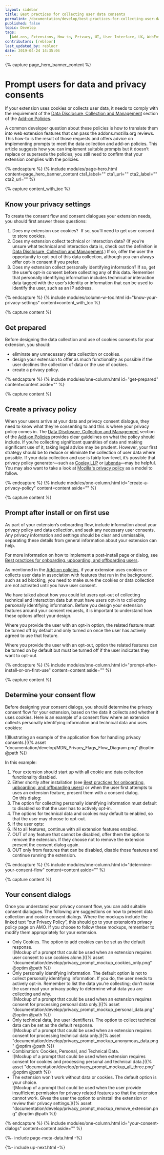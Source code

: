 ```yaml
---
layout: sidebar
title: Best practices for collecting user data consents
permalink: /documentation/develop/best-practices-for-collecting-user-data-consents/
published: false
topic: Develop
tags:
  [Add-ons, Extensions, How to, Privacy, UI, User Interface, UX, WebExtensions]
contributors: [rebloor]
last_updated_by: rebloor
date: 2019-04-24 14:35:04
---
```


<!-- Page Hero Banner -->

{% capture page_hero_banner_content %}

# Prompt users for data and privacy consents

If your extension uses cookies or collects user data, it needs to comply with the requirement of the [Data Disclosure, Collection and Management](/documentation/publish/add-on-policies/#data-disclosure-collection-and-management) section of the [Add-on Policies](/documentation/publish/add-on-policies/).

A common developer question about these policies is how to translate them into web extension features that can pass the addons.mozilla.org reviews. This how-to is the result of those requests and offers advice on implementing prompts to meet the data collection and add-on policies. This article suggests how you can implement suitable prompts but it doesn’t replace or supersede the policies; you still need to confirm that your extension complies with the policies.

{% endcapture %}
{% include modules/page-hero.html
	content=page_hero_banner_content
	cta1_label=""
	cta1_url=""
	cta2_label=""
	cta2_url=""
%}

<!-- END: Page Hero Banner -->

<!-- Content with Table of Contents Module -->

{% capture content_with_toc %}

## Know your privacy settings

To create the consent flow and consent dialogues your extension needs, you should first answer these questions:

1. Does my extension use cookies?  If so, you’ll need to get user consent to store cookies.
2. Does my extension collect technical or interaction data? (If you’re unsure what technical and interaction data is, check out the definition in [Data Disclosure, Collection and Management](/documentation/publish/add-on-policies/#data-disclosure-collection-and-management).) If so, offer the user the opportunity to opt-out of this data collection, although you can always offer opt-in consent if you prefer.
3. Does my extension collect personally identifying information? If so, get the user’s opt-in consent before collecting any of this data. Remember that personally identifying information includes technical or interaction data tagged with the user’s identity or information that can be used to identify the user, such as an IP address.

{% endcapture %}
{% include modules/column-w-toc.html
  id="know-your-privacy-settings"
  content=content_with_toc
%}

<!-- END: Content with Table of Contents -->

<!-- Single Column Body Module -->

{% capture content %}

## Get prepared

Before designing the data collection and use of cookies consents for your extension, you should:

- eliminate any unnecessary data collection or cookies.
- design your extension to offer as much functionality as possible if the user declines the collection of data or the use of cookies.
- create a privacy policy.

{% endcapture %}
{% include modules/one-column.html
  id="get-prepared"
  content=content
  aside=""
%}

<!-- END: Single Column Body Module -->

<!-- Single Column Body Module -->

{% capture content %}

## Create a privacy policy

When your users arrive at your data and privacy consent dialogue, they need to know what they're consenting to and this is where your privacy policy comes in. The [Data Disclosure, Collection and Management](/documentation/publish/add-on-policies/#data-disclosure-collection-and-management) section of the [Add-on Policies](/documentation/publish/add-on-policies/) provides clear guidelines on what the policy should include. If you’re collecting significant quantities of data and making significant use of it, taking legal advice may be prudent. However, your first strategy should be to reduce or eliminate the collection of user data where possible. If your data collection and use is fairly low-level, it’s possible that privacy policy generator—such as [Cooley LLP](https://www.cooleygo.com/documents/privacy-policy/) or [iubenda](http://www.iubenda.com)—may be helpful. You may also want to take a look at [Mozilla's privacy policy](https://www.mozilla.org/en-US/privacy/) as a model to follow.

{% endcapture %}
{% include modules/one-column.html
  id="create-a-privacy-policy"
  content=content
  aside=""
%}

<!-- END: Single Column Body Module -->

<!-- Single Column Body Module -->

{% capture content %}

## Prompt after install or on first use

As part of your extension’s onboarding flow, include information about your privacy policy and data collection, and seek any necessary user consents. Any privacy information and settings should be clear and unmissable, separating these details from general information about your extension can help.

For more information on how to implement a post-install page or dialog, see [Best practices for onboarding, upboarding, and offboarding users](/documentation/develop/onboard-upboard-offboard-users/).

As mentioned in the [Add-on policies](/documentation/publish/add-on-policies/), if your extension uses cookies or collects user data in association with features that run in the background, such as ad blocking, you need to make sure the cookies or data collection are not activated until you have user consent.

We have talked about how you could let users opt-out of collecting technical and interaction data but must have users opt-in to collecting personally identifying information. Before you design your extension features around your consent requests, it is important to understand how these options affect your design.

Where you provide the user with an opt-in option, the related feature must be turned off by default and only turned on once the user has actively agreed to use that feature.

Where you provide the user with an opt-out, option the related features can be turned on by default but must be turned off if the user indicates they want to opt-out.

{% endcapture %}
{% include modules/one-column.html
  id="prompt-after-install-or-on-first-use"
  content=content
  aside=""
%}

<!-- END: Single Column Body Module -->

<!-- Single Column Body Module -->

{% capture content %}

## Determine your consent flow

Before designing your consent dialogs, you should determine the privacy consent flow for your extension, based on the data it collects and whether it uses cookies. Here is an example of a consent flow where an extension collects personally identifying information and technical data and uses cookies:

![Illustrating an example of the application flow for handling privacy consents.]({% asset "documentation/develop/MDN_Privacy_Flags_Flow_Diagram.png" @optim @path %})

In this example:

1. Your extension should start up with all cookie and data collection functionality disabled.
2. Either shortly after installation (see [Best practices for onboarding, upboarding, and offboarding users](/documentation/develop/onboard-upboard-offboard-users/)) or when the user first attempts to uses an extension feature, present them with a consent dialog.  
   On this dialog:
3. The option for collecting personally identifying information must default to disabled so that the user has to actively opt-in.
4. The options for technical data and cookies may default to enabled, so that the user may choose to opt-out.
5. If the user opts:
6. IN to all features, continue with all extension features enabled.
7. OUT of any feature that cannot be disabled, offer them the option to remove the extension. If they choose not to remove the extension present the consent dialog again.
8. OUT only from features that can be disabled, disable those features and continue running the extension.

{% endcapture %}
{% include modules/one-column.html
  id="determine-your-consent-flow"
  content=content
  aside=""
%}

<!-- END: Single Column Body Module -->

<!-- Single Column Body Module -->

{% capture content %}

## Your consent dialogs

Once you understand your privacy consent flow, you can add suitable consent dialogues. The following are suggestions on how to present data collection and cookie consent dialogs. Where the mockups include the linked text “our Privacy Policy”, this should go to your extension’s privacy policy page on AMO. If you choose to follow these mockups, remember to modify them appropriately for your extension.

- Only Cookies. The option to add cookies can be set as the default response.  
  ![Mockup of a prompt that could be used when an extension requires user consent to use cookies alone.]({% asset "documentation/develop/privacy_prompt_mockup_cookies_only.png" @optim @path %})
- Only personally identifying information. The default option is not to collect personally identifying information. If you do, the user needs to actively opt-in. Remember to list the data you’re collecting; don’t make the user read your privacy policy to determine what data you are collecting and why.  
  ![Mockup of a prompt that could be used when an extension requires consent for processing personal data only.]({% asset "documentation/develop/privacy_prompt_mockup_personal_data.png" @optim @path %})
- Only technical data, (no user identifiers). The option to collect technical data can be set as the default response.  
  ![Mockup of a prompt that could be used when an extension requires consent for processing technical data only.]({% asset "documentation/develop/privacy_prompt_mockup_anonymous_data.png" @optim @path %})
- Combination: Cookies, Personal, and Technical Data.  
  ![Mockup of a prompt that could be used when extension requires consent for cookies and processing personal and technical data.]({% asset "documentation/develop/privacy_prompt_mockup_all_three.png" @optim @path %})
- The extension won’t work without data or cookies. The default option is your choice.  
  ![Mockup of a prompt that could be used when the user provide insufficient permission for privacy related features so that the extension cannot work. Gives the user the option to uninstall the extension or review their privacy settings.]({% asset "documentation/develop/privacy_prompt_mockup_remove_extension.png" @optim @path %})

{% endcapture %}
{% include modules/one-column.html
  id="your-consent-dialogs"
  content=content
  aside=""
%}

<!-- END: Single Column Body Module -->

<!-- Meta Data -->

{%- include page-meta-data.html -%}

<!-- END: Meta Data -->

<!-- Up Next -->

{%- include up-next.html -%}

<!-- END: Up Next -->
